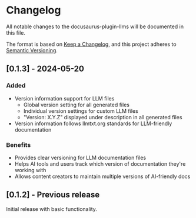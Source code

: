 # Changelog

All notable changes to the docusaurus-plugin-llms will be documented in this file.

The format is based on [Keep a Changelog](https://keepachangelog.com/en/1.0.0/),
and this project adheres to [Semantic Versioning](https://semver.org/spec/v2.0.0.html).

## [0.1.3] - 2024-05-20

### Added
- Version information support for LLM files
  - Global version setting for all generated files
  - Individual version settings for custom LLM files
  - "Version: X.Y.Z" displayed under description in all generated files
- Version information follows llmtxt.org standards for LLM-friendly documentation

### Benefits
- Provides clear versioning for LLM documentation files
- Helps AI tools and users track which version of documentation they're working with
- Allows content creators to maintain multiple versions of AI-friendly docs

## [0.1.2] - Previous release

Initial release with basic functionality.